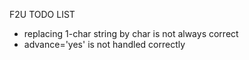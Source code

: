 F2U TODO LIST

- replacing 1-char string by char is not always correct
- advance='yes' is not handled correctly

